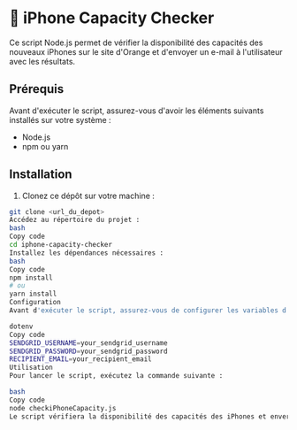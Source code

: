# 📱 iPhone Capacity Checker

Ce script Node.js permet de vérifier la disponibilité des capacités des nouveaux iPhones sur le site d'Orange et d'envoyer un e-mail à l'utilisateur avec les résultats.

## Prérequis

Avant d'exécuter le script, assurez-vous d'avoir les éléments suivants installés sur votre système :

- Node.js
- npm ou yarn

## Installation

1. Clonez ce dépôt sur votre machine :

```bash
git clone <url_du_depot>
Accédez au répertoire du projet :
bash
Copy code
cd iphone-capacity-checker
Installez les dépendances nécessaires :
bash
Copy code
npm install
# ou
yarn install
Configuration
Avant d'exécuter le script, assurez-vous de configurer les variables d'environnement dans un fichier .env. Vous pouvez utiliser le fichier .env.example comme modèle.

dotenv
Copy code
SENDGRID_USERNAME=your_sendgrid_username
SENDGRID_PASSWORD=your_sendgrid_password
RECIPIENT_EMAIL=your_recipient_email
Utilisation
Pour lancer le script, exécutez la commande suivante :

bash
Copy code
node checkiPhoneCapacity.js
Le script vérifiera la disponibilité des capacités des iPhones et enverra un e-mail à l'adresse spécifiée dans la variable d'environnement RECIPIENT_EMAIL.
```
